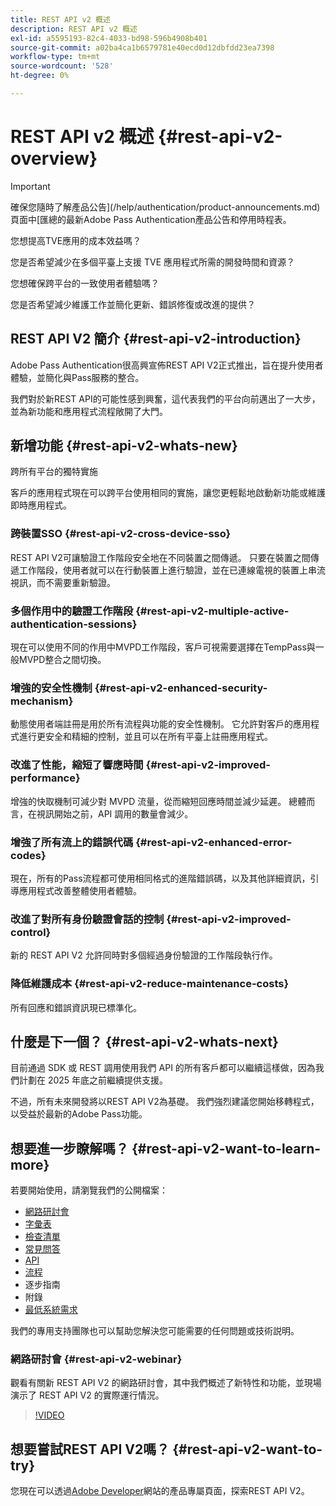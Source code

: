 ```yaml
---
title: REST API v2 概述
description: REST API v2 概述
exl-id: a5595193-82c4-4033-bd98-596b4908b401
source-git-commit: a02ba4ca1b6579781e40ecd0d12dbfdd23ea7398
workflow-type: tm+mt
source-wordcount: '528'
ht-degree: 0%

---
```


# REST API v2 概述 {#rest-api-v2-overview}

>[!IMPORTANT]
>
> 確保您隨時了解產品公告](/help/authentication/product-announcements.md)頁面中[匯總的最新Adobe Pass Authentication產品公告和停用時程表。

您想提高TVE應用的成本效益嗎？

您是否希望減少在多個平臺上支援 TVE 應用程式所需的開發時間和資源？

您想確保跨平台的一致使用者體驗嗎？

您是否希望減少維護工作並簡化更新、錯誤修復或改進的提供？

## REST API V2 簡介 {#rest-api-v2-introduction}

Adobe Pass Authentication很高興宣佈REST API V2正式推出，旨在提升使用者體驗，並簡化與Pass服務的整合。

我們對於新REST API的可能性感到興奮，這代表我們的平台向前邁出了一大步，並為新功能和應用程式流程敞開了大門。

## 新增功能 {#rest-api-v2-whats-new}

跨所有平台的獨特實施

客戶的應用程式現在可以跨平台使用相同的實施，讓您更輕鬆地啟動新功能或維護即時應用程式。

### 跨裝置SSO {#rest-api-v2-cross-device-sso}

REST API V2可讓驗證工作階段安全地在不同裝置之間傳遞。 只要在裝置之間傳遞工作階段，使用者就可以在行動裝置上進行驗證，並在已連線電視的裝置上串流視訊，而不需要重新驗證。

### 多個作用中的驗證工作階段 {#rest-api-v2-multiple-active-authentication-sessions}

現在可以使用不同的作用中MVPD工作階段，客戶可視需要選擇在TempPass與一般MVPD整合之間切換。

### 增強的安全性機制 {#rest-api-v2-enhanced-security-mechanism}

動態使用者端註冊是用於所有流程與功能的安全性機制。 它允許對客戶的應用程式進行更安全和精細的控制，並且可以在所有平臺上註冊應用程式。

### 改進了性能，縮短了響應時間 {#rest-api-v2-improved-performance}

增強的快取機制可減少對 MVPD 流量，從而縮短回應時間並減少延遲。 總體而言，在視訊開始之前，API 調用的數量會減少。

### 增強了所有流上的錯誤代碼 {#rest-api-v2-enhanced-error-codes}

現在，所有的Pass流程都可使用相同格式的進階錯誤碼，以及其他詳細資訊，引導應用程式改善整體使用者體驗。

### 改進了對所有身份驗證會話的控制 {#rest-api-v2-improved-control}

新的 REST API V2 允許同時對多個經過身份驗證的工作階段執行作。

### 降低維護成本 {#rest-api-v2-reduce-maintenance-costs}

所有回應和錯誤資訊現已標準化。

## 什麼是下一個？ {#rest-api-v2-whats-next}

目前通過 SDK 或 REST 調用使用我們 API 的所有客戶都可以繼續這樣做，因為我們計劃在 2025 年底之前繼續提供支援。

不過，所有未來開發將以REST API V2為基礎。 我們強烈建議您開始移轉程式，以受益於最新的Adobe Pass功能。

## 想要進一步瞭解嗎？ {#rest-api-v2-want-to-learn-more}

若要開始使用，請瀏覽我們的公開檔案：

- [網路研討會](#rest-api-v2-webinar)
- [字彙表](rest-api-v2-glossary.md)
- [檢查清單](rest-api-v2-checklist.md)
- [常見問答](rest-api-v2-faqs.md)
- [API](apis/rest-api-v2-apis-overview.md)
- [流程](flows/rest-api-v2-flows-overview.md)
- 逐步指南
- 附錄
- [最低系統需求](/help/authentication/integration-guide-programmers/minimum-system-requirements.md)

我們的專用支持團隊也可以幫助您解決您可能需要的任何問題或技術説明。

### 網路研討會 {#rest-api-v2-webinar}

觀看有關新 REST API V2 的網路研討會，其中我們概述了新特性和功能，並現場演示了 REST API V2 的實際運行情況。

>[!VIDEO](https://video.tv.adobe.com/v/3457461/?quality=12&learn=on)

## 想要嘗試REST API V2嗎？ {#rest-api-v2-want-to-try}

您現在可以透過[Adobe Developer](https://developer.adobe.com/adobe-pass/)網站的產品專屬頁面，探索REST API V2。
